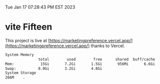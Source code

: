 Tue Jan 17 07:28:43 PM EST 2023

# vite Fifteen


This project is live at [https://marketingpreference.vercel.app/](https://marketingpreference.vercel.app/) thanks to Vercel.

```bash
System Memory
               total        used        free      shared  buff/cache   available
Mem:            15Gi       7.2Gi       1.5Gi       956Mi       6.6Gi       6.8Gi
Swap:          8.0Gi       3.2Gi       4.8Gi
System Storage
266M	.
```
